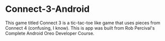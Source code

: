 # Connect-3-Android
This game titled Connect 3 is a tic-tac-toe like game that uses pieces from Connect 4 (confusing, I know). This is app was built from Rob Percival's Complete Android Oreo Developer Course.

